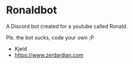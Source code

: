 # Ronaldbot
A Discord bot created for a youtube called Ronald.

Pls. the bot sucks, code your own ;P

- Kjeld
- https://www.zerdardian.com
